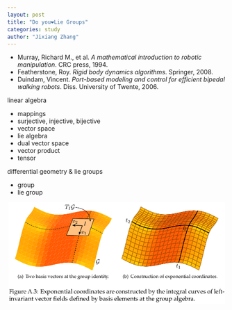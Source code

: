```yaml
---
layout: post
title: "Do you❤️Lie Groups"
categories: study
author: "Jixiang Zhang"
---
```


* Murray, Richard M., et al. *A mathematical introduction to robotic manipulation*. CRC press, 1994.
* Featherstone, Roy. *Rigid body dynamics algorithms*. Springer, 2008.
* Duindam, Vincent. *Port-based modeling and control for efficient bipedal walking robots*. Diss. University of Twente, 2006.

linear algebra

* mappings
* surjective, injective, bijective
* vector space
* lie algebra
* dual vector space
* vector product
* tensor

differential geometry & lie groups

* group
* lie group

<p align="center">
  <img src="images/lieG.png" width="500"/>
</p>
